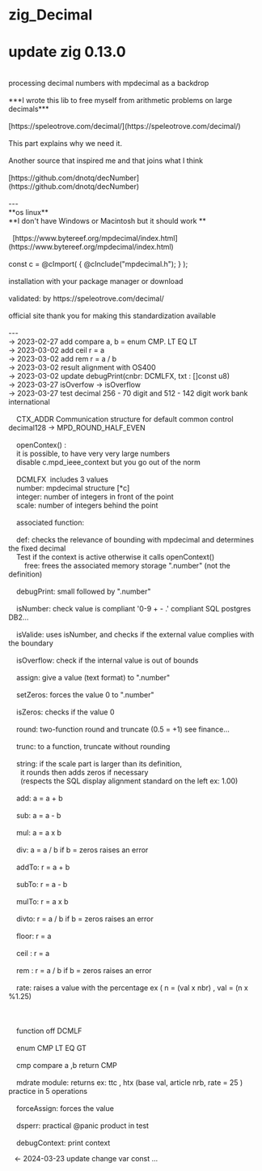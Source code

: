 # zig_Decimal<br>

# update zig  0.13.0 <br>
<br>
processing decimal numbers with mpdecimal as a backdrop<br>
<br>
***I wrote this lib to free myself from arithmetic problems on large decimals***<br>
<br>
[https://speleotrove.com/decimal/](https://speleotrove.com/decimal/)<br>
<br>
This part explains why we need it.<br>
<br>
Another source that inspired me and that joins what I think<br>
<br>
[https://github.com/dnotq/decNumber](https://github.com/dnotq/decNumber)<br>
<br>
---
<br>
**os linux** <br>
**I don't have Windows or Macintosh but it should work **<br>
<br>
&nbsp;&nbsp;[https://www.bytereef.org/mpdecimal/index.html](https://www.bytereef.org/mpdecimal/index.html)<br>
<br>
const c = @cImport( { @cInclude("mpdecimal.h"); } );<br>
<br>
installation with your package manager or download<br>
<br>
validated: by https://speleotrove.com/decimal/<br>
<br>
official site thank you for making this standardization available<br>
<br>
---
<br>
&rarr; 2023-02-27 add compare  a, b  =   enum CMP. LT EQ LT<br>
&rarr; 2023-03-02 add ceil     r = a<br>
&rarr; 2023-03-02 add rem      r = a / b<br>
&rarr; 2023-03-02 result alignment with OS400<br>
&rarr; 2023-03-02 update debugPrint(cnbr: DCMLFX, txt : []const u8) <br>
&rarr; 2023-03-27 isOverfow -> isOverflow <br>
&rarr; 2023-03-27 test decimal 256 - 70 digit and  512 - 142 digit  work bank international <br>
<br>
&nbsp;&nbsp;&nbsp; CTX_ADDR Communication structure for default common control decimal128 -> MPD_ROUND_HALF_EVEN<br>
<br>
&nbsp;&nbsp;&nbsp; openContex() :<br>
&nbsp;&nbsp;&nbsp; it is possible, to have very very large numbers<br>
&nbsp;&nbsp;&nbsp; disable&nbsp;c.mpd_ieee_context but you go out of the norm<br>
<br>
&nbsp;&nbsp;&nbsp; DCMLFX &nbsp;includes 3 values<br>
&nbsp;&nbsp;&nbsp;       number: mpdecimal structure [*c]<br>
&nbsp;&nbsp;&nbsp;       integer: number of integers in front of the point<br>
&nbsp;&nbsp;&nbsp;       scale: number of integers behind the point<br>
<br>
&nbsp;&nbsp;&nbsp;   associated function:<br>
<br>
&nbsp;&nbsp;&nbsp;   def: checks the relevance of bounding with mpdecimal and determines the fixed decimal<br>
&nbsp;&nbsp;&nbsp;         Test if the context is active otherwise it calls openContext()<br>
&nbsp;&nbsp;&nbsp;
&nbsp;&nbsp;&nbsp;   free: frees the associated memory storage ".number" (not the definition)<br>
<br>
&nbsp;&nbsp;&nbsp;   debugPrint: small followed by ".number"<br>
<br>
&nbsp;&nbsp;&nbsp;   isNumber: check value is compliant '0-9 + - .' compliant SQL postgres DB2...<br>
<br>
&nbsp;&nbsp;&nbsp;   isValide: uses isNumber, and checks if the external value  complies with the boundary<br>
<br>
&nbsp;&nbsp;&nbsp;   isOverflow: check if the internal value is out of bounds<br>
<br>
&nbsp;&nbsp;&nbsp;   assign: give a value (text format) to ".number"<br>
<br>
&nbsp;&nbsp;&nbsp;   setZeros: forces the value 0 to ".number"<br>
<br>
&nbsp;&nbsp;&nbsp;   isZeros: checks if the value 0<br>
<br>
&nbsp;&nbsp;&nbsp;   round: two-function round and truncate (0.5 = +1) see finance...<br>
<br>
&nbsp;&nbsp;&nbsp;   trunc: to a function, truncate without rounding<br>
<br>
&nbsp;&nbsp;&nbsp;   string: if the scale part is larger than its definition,<br>
&nbsp;&nbsp;&nbsp;&nbsp;&nbsp;&nbsp;it rounds then adds zeros if necessary<br>
&nbsp;&nbsp;&nbsp;&nbsp;&nbsp;&nbsp;(respects the SQL display alignment standard on the left ex: 1.00)<br>
<br>
&nbsp;&nbsp;&nbsp;   add: a = a + b<br>
<br>
&nbsp;&nbsp;&nbsp;   sub: a = a - b<br>
<br>
&nbsp;&nbsp;&nbsp;   mul: a = a x b<br>
<br>
&nbsp;&nbsp;&nbsp;   div: a = a / b      if b = zeros raises an error<br>
<br>
&nbsp;&nbsp;&nbsp;   addTo: r = a + b<br>
<br>
&nbsp;&nbsp;&nbsp;   subTo: r = a - b<br>
<br>
&nbsp;&nbsp;&nbsp;   mulTo: r = a x b<br>
<br>
&nbsp;&nbsp;&nbsp;   divto: r = a / b      if b = zeros raises an error<br>
<br>
&nbsp;&nbsp;&nbsp;   floor: r = a<br>
<br>
&nbsp;&nbsp;&nbsp;   ceil : r = a<br>
<br>
&nbsp;&nbsp;&nbsp;   rem  : r = a / b      if b = zeros raises an error<br>
<br>
&nbsp;&nbsp;&nbsp;   rate: raises a value with the percentage ex ( n = (val x nbr) , val = (n x %1.25)<br>
<br>
&nbsp;&nbsp;&nbsp;<br>
<br>
&nbsp;&nbsp;&nbsp; function off DCMLF<br>
<br>
&nbsp;&nbsp;&nbsp; enum CMP LT EQ GT<br>
<br>
&nbsp;&nbsp;&nbsp; cmp compare  a ,b return CMP<br>
<br>
&nbsp;&nbsp;&nbsp; mdrate module: returns ex: ttc , htx (base val, article nrb, rate = 25 ) practice in 5 operations<br>
<br>
&nbsp;&nbsp;&nbsp; forceAssign: forces the value<br>
<br>
&nbsp;&nbsp;&nbsp; dsperr: practical @panic product in test<br>
<br>
&nbsp;&nbsp;&nbsp; debugContext: print context<br>

&nbsp;&nbsp;&nbsp;&larr; 2024-03-23  update  change var const ...
